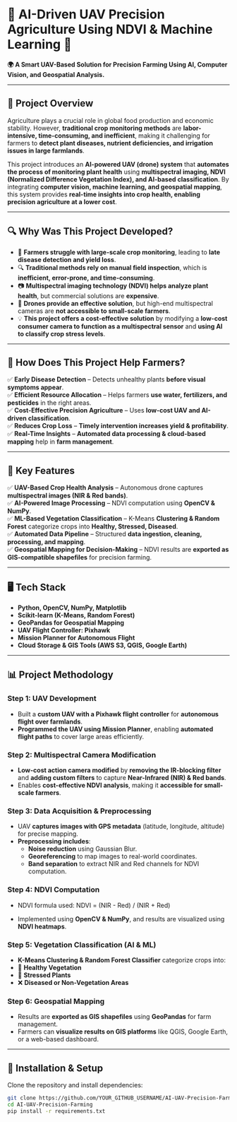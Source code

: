 # 🚀 AI-Driven UAV Precision Agriculture Using NDVI & Machine Learning 🌿

**🌍 A Smart UAV-Based Solution for Precision Farming Using AI, Computer Vision, and Geospatial Analysis.**

---

## 📜 Project Overview
Agriculture plays a crucial role in global food production and economic stability. However, **traditional crop monitoring methods** are **labor-intensive, time-consuming, and inefficient**, making it challenging for farmers to **detect plant diseases, nutrient deficiencies, and irrigation issues in large farmlands**.  

This project introduces an **AI-powered UAV (drone) system** that **automates the process of monitoring plant health** using **multispectral imaging, NDVI (Normalized Difference Vegetation Index), and AI-based classification**. By integrating **computer vision, machine learning, and geospatial mapping**, this system provides **real-time insights into crop health, enabling precision agriculture at a lower cost**.

---

## 🔍 Why Was This Project Developed?
- 🌾 **Farmers struggle with large-scale crop monitoring**, leading to **late disease detection and yield loss**.  
- 🔍 **Traditional methods rely on manual field inspection**, which is **inefficient, error-prone, and time-consuming**.  
- 📷 **Multispectral imaging technology (NDVI) helps analyze plant health**, but commercial solutions are **expensive**.  
- 🚁 **Drones provide an effective solution**, but high-end multispectral cameras are **not accessible to small-scale farmers**.  
- 💡 **This project offers a cost-effective solution** by modifying a **low-cost consumer camera to function as a multispectral sensor** and **using AI to classify crop stress levels**.  

---

## 🚀 How Does This Project Help Farmers?
✅ **Early Disease Detection** – Detects unhealthy plants **before visual symptoms appear**.  
✅ **Efficient Resource Allocation** – Helps farmers **use water, fertilizers, and pesticides** in the right areas.  
✅ **Cost-Effective Precision Agriculture** – Uses **low-cost UAV and AI-driven classification**.  
✅ **Reduces Crop Loss** – **Timely intervention increases yield & profitability**.  
✅ **Real-Time Insights** – **Automated data processing & cloud-based mapping** help in **farm management**.  

---

## 📌 Key Features
✅ **UAV-Based Crop Health Analysis** – Autonomous drone captures **multispectral images (NIR & Red bands)**.  
✅ **AI-Powered Image Processing** – NDVI computation using **OpenCV & NumPy**.  
✅ **ML-Based Vegetation Classification** – K-Means **Clustering & Random Forest** categorize crops into **Healthy, Stressed, Diseased**.  
✅ **Automated Data Pipeline** – Structured **data ingestion, cleaning, processing, and mapping**.  
✅ **Geospatial Mapping for Decision-Making** – NDVI results are **exported as GIS-compatible shapefiles** for precision farming.  

---

## 🖥️ Tech Stack
- **Python, OpenCV, NumPy, Matplotlib**
- **Scikit-learn (K-Means, Random Forest)**
- **GeoPandas for Geospatial Mapping**
- **UAV Flight Controller: Pixhawk**
- **Mission Planner for Autonomous Flight**
- **Cloud Storage & GIS Tools (AWS S3, QGIS, Google Earth)**  

---

## 📊 Project Methodology
### **Step 1: UAV Development**
- Built a **custom UAV with a Pixhawk flight controller** for **autonomous flight over farmlands**.  
- **Programmed the UAV using Mission Planner**, enabling **automated flight paths** to cover large areas efficiently.  

### **Step 2: Multispectral Camera Modification**
- **Low-cost action camera modified** by **removing the IR-blocking filter** and **adding custom filters** to capture **Near-Infrared (NIR) & Red bands**.  
- Enables **cost-effective NDVI analysis**, making it **accessible for small-scale farmers**.  

### **Step 3: Data Acquisition & Preprocessing**
- UAV **captures images with GPS metadata** (latitude, longitude, altitude) for precise mapping.  
- **Preprocessing includes**:
  - **Noise reduction** using Gaussian Blur.  
  - **Georeferencing** to map images to real-world coordinates.  
  - **Band separation** to extract NIR and Red channels for NDVI computation.  

### **Step 4: NDVI Computation**
- NDVI formula used:
  NDVI = (NIR - Red) / (NIR + Red)

  
- Implemented using **OpenCV & NumPy**, and results are visualized using **NDVI heatmaps**.  

### **Step 5: Vegetation Classification (AI & ML)**
- **K-Means Clustering & Random Forest Classifier** categorize crops into:  
- 🌿 **Healthy Vegetation**  
- 🌾 **Stressed Plants**  
- ❌ **Diseased or Non-Vegetation Areas**  

### **Step 6: Geospatial Mapping**
- Results are **exported as GIS shapefiles** using **GeoPandas** for farm management.  
- Farmers can **visualize results on GIS platforms** like QGIS, Google Earth, or a web-based dashboard.  

---

## 📌 Installation & Setup
Clone the repository and install dependencies:
```bash
git clone https://github.com/YOUR_GITHUB_USERNAME/AI-UAV-Precision-Farming.git
cd AI-UAV-Precision-Farming
pip install -r requirements.txt
